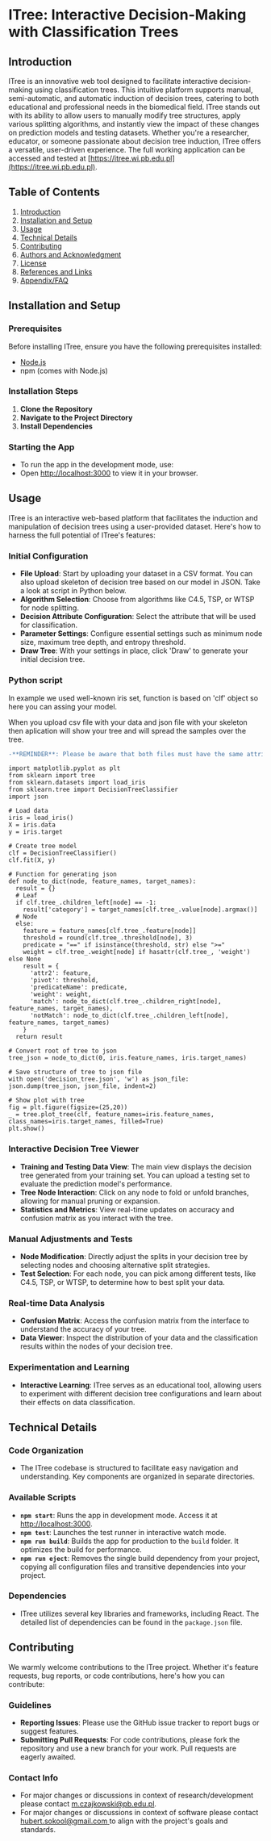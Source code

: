 # ITree: Interactive Decision-Making with Classification Trees

## Introduction

ITree is an innovative web tool designed to facilitate interactive decision-making using classification trees. This intuitive platform supports manual, semi-automatic, and automatic induction of decision trees, catering to both educational and professional needs in the biomedical field. ITree stands out with its ability to allow users to manually modify tree structures, apply various splitting algorithms, and instantly view the impact of these changes on prediction models and testing datasets. Whether you're a researcher, educator, or someone passionate about decision tree induction, ITree offers a versatile, user-driven experience. The full working application can be accessed and tested at [https://itree.wi.pb.edu.pl](https://itree.wi.pb.edu.pl).

## Table of Contents

1. [Introduction](#introduction)
2. [Installation and Setup](#installation-and-setup)
3. [Usage](#usage)
4. [Technical Details](#technical-details)
5. [Contributing](#contributing)
6. [Authors and Acknowledgment](#authors-and-acknowledgment)
7. [License](#license)
8. [References and Links](#references-and-links)
9. [Appendix/FAQ](#appendixfaq)

## Installation and Setup

### Prerequisites

Before installing ITree, ensure you have the following prerequisites installed:

- [Node.js](https://nodejs.org/en/download/)
- npm (comes with Node.js)

### Installation Steps

1. **Clone the Repository**
2. **Navigate to the Project Directory**
3. **Install Dependencies**

### Starting the App

- To run the app in the development mode, use:
- Open [http://localhost:3000](http://localhost:3000) to view it in your browser.

## Usage

ITree is an interactive web-based platform that facilitates the induction and manipulation of decision trees using a user-provided dataset. Here's how to harness the full potential of ITree's features:

### Initial Configuration

- **File Upload**: Start by uploading your dataset in a CSV format. You can also upload skeleton of decision tree based on our model in JSON. Take a look at script in Python below.
- **Algorithm Selection**: Choose from algorithms like C4.5, TSP, or WTSP for node splitting.
- **Decision Attribute Configuration**: Select the attribute that will be used for classification.
- **Parameter Settings**: Configure essential settings such as minimum node size, maximum tree depth, and entropy threshold.
- **Draw Tree**: With your settings in place, click 'Draw' to generate your initial decision tree.

### Python script

In example we used well-known iris set, function is based on 'clf' object so here you can assing your model.

When you upload csv file with your data and json file with your skeleton then aplication will show your tree and will spread the samples over the tree.

```diff
-**REMINDER**: Please be aware that both files must have the same attribute names. In other way distribution won't work.
```

```
import matplotlib.pyplot as plt
from sklearn import tree
from sklearn.datasets import load_iris
from sklearn.tree import DecisionTreeClassifier
import json

# Load data
iris = load_iris()
X = iris.data
y = iris.target

# Create tree model
clf = DecisionTreeClassifier()
clf.fit(X, y)

# Function for generating json
def node_to_dict(node, feature_names, target_names):
  result = {}
  # Leaf
  if clf.tree_.children_left[node] == -1:
    result['category'] = target_names[clf.tree_.value[node].argmax()]
  # Node
  else:
    feature = feature_names[clf.tree_.feature[node]]
    threshold = round(clf.tree_.threshold[node], 3)
    predicate = "==" if isinstance(threshold, str) else ">="
    weight = clf.tree_.weight[node] if hasattr(clf.tree_, 'weight') else None
    result = {
      'attr2': feature,
      'pivot': threshold,
      'predicateName': predicate,
      'weight': weight,
      'match': node_to_dict(clf.tree_.children_right[node], feature_names, target_names),
      'notMatch': node_to_dict(clf.tree_.children_left[node], feature_names, target_names)
    }
  return result

# Convert root of tree to json
tree_json = node_to_dict(0, iris.feature_names, iris.target_names)

# Save structure of tree to json file
with open('decision_tree.json', 'w') as json_file: json.dump(tree_json, json_file, indent=2)

# Show plot with tree
fig = plt.figure(figsize=(25,20))
_ = tree.plot_tree(clf, feature_names=iris.feature_names, class_names=iris.target_names, filled=True)
plt.show()
```

### Interactive Decision Tree Viewer

- **Training and Testing Data View**: The main view displays the decision tree generated from your training set. You can upload a testing set to evaluate the prediction model's performance.
- **Tree Node Interaction**: Click on any node to fold or unfold branches, allowing for manual pruning or expansion.
- **Statistics and Metrics**: View real-time updates on accuracy and confusion matrix as you interact with the tree.

### Manual Adjustments and Tests

- **Node Modification**: Directly adjust the splits in your decision tree by selecting nodes and choosing alternative split strategies.
- **Test Selection**: For each node, you can pick among different tests, like C4.5, TSP, or WTSP, to determine how to best split your data.

### Real-time Data Analysis

- **Confusion Matrix**: Access the confusion matrix from the interface to understand the accuracy of your tree.
- **Data Viewer**: Inspect the distribution of your data and the classification results within the nodes of your decision tree.

### Experimentation and Learning

- **Interactive Learning**: ITree serves as an educational tool, allowing users to experiment with different decision tree configurations and learn about their effects on data classification.

## Technical Details

### Code Organization

- The ITree codebase is structured to facilitate easy navigation and understanding. Key components are organized in separate directories.

### Available Scripts

- **`npm start`**: Runs the app in development mode. Access it at [http://localhost:3000](http://localhost:3000).
- **`npm test`**: Launches the test runner in interactive watch mode.
- **`npm run build`**: Builds the app for production to the `build` folder. It optimizes the build for performance.
- **`npm run eject`**: Removes the single build dependency from your project, copying all configuration files and transitive dependencies into your project.

### Dependencies

- ITree utilizes several key libraries and frameworks, including React. The detailed list of dependencies can be found in the `package.json` file.

## Contributing

We warmly welcome contributions to the ITree project. Whether it's feature requests, bug reports, or code contributions, here's how you can contribute:

### Guidelines

- **Reporting Issues**: Please use the GitHub issue tracker to report bugs or suggest features.
- **Submitting Pull Requests**: For code contributions, please fork the repository and use a new branch for your work. Pull requests are eagerly awaited.

### Contact Info

- For major changes or discussions in context of research/development please contact [m.czajkowski@pb.edu.pl](mailto:m.czajkowski@pb.edu.pl).
- For major changes or discussions in context of software please contact [hubert.sokool@gmail.com ](mailto:hubert.sokool@gmail.com) to align with the project's goals and standards.
